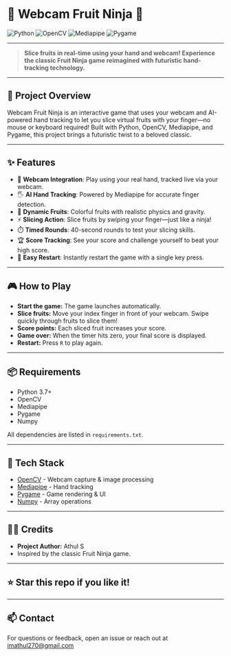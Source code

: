 # 🍉 Webcam Fruit Ninja 🍌

![Python](https://img.shields.io/badge/Python-3.7%2B-blue?logo=python)
![OpenCV](https://img.shields.io/badge/OpenCV-4.x-green?logo=opencv)
![Mediapipe](https://img.shields.io/badge/Mediapipe-0.8+-orange?logo=google)
![Pygame](https://img.shields.io/badge/Pygame-2.x-yellow?logo=pygame)

---

> **Slice fruits in real-time using your hand and webcam! Experience the classic Fruit Ninja game reimagined with futuristic hand-tracking technology.**

---

## 🚀 Project Overview

Webcam Fruit Ninja is an interactive game that uses your webcam and AI-powered hand tracking to let you slice virtual fruits with your finger—no mouse or keyboard required! Built with Python, OpenCV, Mediapipe, and Pygame, this project brings a futuristic twist to a beloved classic.

---

## ✨ Features

- 🎥 **Webcam Integration**: Play using your real hand, tracked live via your webcam.
- 🖐️ **AI Hand Tracking**: Powered by Mediapipe for accurate finger detection.
- 🍎 **Dynamic Fruits**: Colorful fruits with realistic physics and gravity.
- ⚡ **Slicing Action**: Slice fruits by swiping your finger—just like a ninja!
- ⏱️ **Timed Rounds**: 40-second rounds to test your slicing skills.
- 🏆 **Score Tracking**: See your score and challenge yourself to beat your high score.
- 🔄 **Easy Restart**: Instantly restart the game with a single key press.

---


## 🎮 How to Play

- **Start the game:** The game launches automatically.
- **Slice fruits:** Move your index finger in front of your webcam. Swipe quickly through fruits to slice them!
- **Score points:** Each sliced fruit increases your score.
- **Game over:** When the timer hits zero, your final score is displayed.
- **Restart:** Press `R` to play again.

---

## 📦 Requirements

- Python 3.7+
- OpenCV
- Mediapipe
- Pygame
- Numpy

All dependencies are listed in `requirements.txt`.

---

## 🤖 Tech Stack

- [OpenCV](https://opencv.org/) - Webcam capture & image processing
- [Mediapipe](https://google.github.io/mediapipe/) - Hand tracking
- [Pygame](https://www.pygame.org/) - Game rendering & UI
- [Numpy](https://numpy.org/) - Array operations

---

## 👨‍💻 Credits

- **Project Author:** Athul S
- Inspired by the classic Fruit Ninja game.

---



## ⭐️ Star this repo if you like it!

---

## 📫 Contact

For questions or feedback, open an issue or reach out at imathul270@gmail.com 